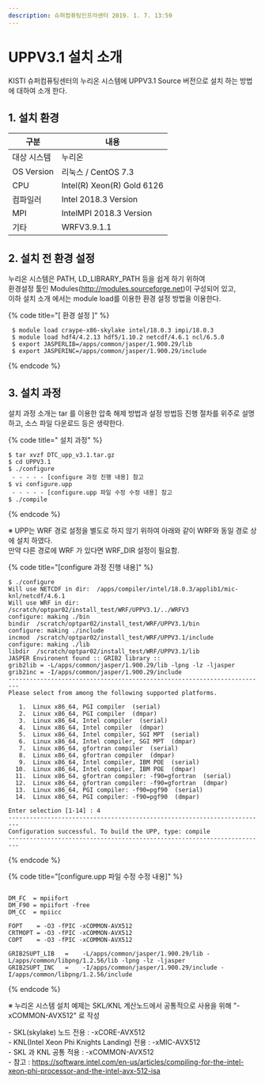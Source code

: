 ```yaml
---
description: 슈퍼컴퓨팅인프라센터 2019. 1. 7. 13:59
---
```


# UPPV3.1 설치 소개

KISTI 슈퍼컴퓨팅센터의 누리온 시스템에 UPPV3.1 Source 버전으로 설치 하는 방법에 대하여 소개 한다.



## **1. 설치 환경**

|  **구분**     | **내용**                      |
| ----------- | --------------------------- |
|  대상 시스템     |  누리온                        |
| OS Version  |  리눅스 / CentOS 7.3           |
|  CPU        |  Intel(R) Xeon(R) Gold 6126 |
|  컴파일러       |  Intel 2018.3 Version       |
|  MPI        |  IntelMPI 2018.3 Version    |
|  기타         |  WRFV3.9.1.1                |



## **2. 설치 전 환경 설정**

&#x20; 누리온 시스템은 PATH, LD\_LIBRARY\_PATH 등을 쉽게 하기 위하여 \
&#x20; 환경설정 툴인 Modules(http://modules.sourceforge.net)이 구성되어 있고,\
&#x20; 이하 설치 소개 에서는 module load를 이용한 환경 설정 방법을 이용한다.



{% code title="[ 환경 설정 ]" %}
```
 $ module load craype-x86-skylake intel/18.0.3 impi/18.0.3
 $ module load hdf4/4.2.13 hdf5/1.10.2 netcdf/4.6.1 ncl/6.5.0
 $ export JASPERLIB=/apps/common/jasper/1.900.29/lib
 $ export JASPERINC=/apps/common/jasper/1.900.29/include
```
{% endcode %}

## **3. 설치 과정**

&#x20;설치 과정 소개는 tar 를 이용한 압축 해제 방법과 설정 방법등 진행 절차를 위주로 설명하고, 소스 파일 다운로드 등은 생략한다. &#x20;

{% code title=" 설치 과정" %}
```
$ tar xvzf DTC_upp_v3.1.tar.gz
$ cd UPPV3.1
$ ./configure 
 - - - - - [configure 과정 진행 내용] 참고
$ vi configure.upp
 - - - - - [configure.upp 파일 수정 수정 내용] 참고
$ ./compile 
```
{% endcode %}

※ UPP는 WRF 경로 설정을 별도로 하지 않기 위하여 아래와 같이 WRF와 동일 경로 상에 설치 하였다.\
&#x20;  만약 다른 경로에 WRF 가 있다면 WRF\_DIR 설정이 필요함.



{% code title="[configure 과정 진행 내용]" %}
```
$ ./configure
Will use NETCDF in dir:  /apps/compiler/intel/18.0.3/applib1/mic-knl/netcdf/4.6.1
Will use WRF in dir: /scratch/optpar02/install_test/WRF/UPPV3.1/../WRFV3
configure: making ./bin
bindir  /scratch/optpar02/install_test/WRF/UPPV3.1/bin
configure: making ./include
incmod  /scratch/optpar02/install_test/WRF/UPPV3.1/include
configure: making ./lib
libdir  /scratch/optpar02/install_test/WRF/UPPV3.1/lib
JASPER Environent found :: GRIB2 library ::
grib2lib = -L/apps/common/jasper/1.900.29/lib -lpng -lz -ljasper
grib2inc = -I/apps/common/jasper/1.900.29/include
-------------------------------------------------------------------------
Please select from among the following supported platforms.

   1.  Linux x86_64, PGI compiler  (serial)
   2.  Linux x86_64, PGI compiler  (dmpar)
   3.  Linux x86_64, Intel compiler  (serial)
   4.  Linux x86_64, Intel compiler  (dmpar)
   5.  Linux x86_64, Intel compiler, SGI MPT  (serial)
   6.  Linux x86_64, Intel compiler, SGI MPT  (dmpar)
   7.  Linux x86_64, gfortran compiler  (serial)
   8.  Linux x86_64, gfortran compiler  (dmpar)
   9.  Linux x86_64, Intel compiler, IBM POE  (serial)
  10.  Linux x86_64, Intel compiler, IBM POE  (dmpar)
  11.  Linux x86_64, gfortran compiler: -f90=gfortran  (serial)
  12.  Linux x86_64, gfortran compiler: -f90=gfortran  (dmpar)
  13.  Linux x86_64, PGI compiler: -f90=pgf90  (serial)
  14.  Linux x86_64, PGI compiler: -f90=pgf90  (dmpar)

Enter selection [1-14] : 4
-------------------------------------------------------------------------
Configuration successful. To build the UPP, type: compile 
-------------------------------------------------------------------------
```
{% endcode %}



{% code title="[configure.upp 파일 수정 수정 내용]" %}
```

DM_FC  = mpiifort
DM_F90 = mpiifort -free
DM_CC  = mpiicc
 
FOPT    = -O3 -fPIC -xCOMMON-AVX512
CRTMOPT = -O3 -fPIC -xCOMMON-AVX512
COPT    = -O3 -fPIC -xCOMMON-AVX512
 
GRIB2SUPT_LIB   =    -L/apps/common/jasper/1.900.29/lib -L/apps/common/libpng/1.2.56/lib -lpng -lz -ljasper
GRIB2SUPT_INC   =    -I/apps/common/jasper/1.900.29/include -I/apps/common/libpng/1.2.56/include
```
{% endcode %}

※ 누리온 시스템 설치 예제는 SKL/KNL 계산노드에서 공통적으로 사용을 위해 "-xCOMMON-AVX512" 로 작성

&#x20;\- SKL(skylake) 노드 전용 : -xCORE-AVX512\
&#x20;\- KNL(Intel Xeon Phi Knights Landing) 전용 : -xMIC-AVX512\
&#x20;\- SKL 과 KNL 공통 적용 : -xCOMMON-AVX512\
&#x20;\- 참고 :  https://software.intel.com/en-us/articles/compiling-for-the-intel-xeon-phi-processor-and-the-intel-avx-512-isa
